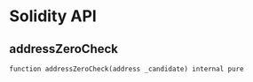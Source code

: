 # Solidity API

## addressZeroCheck

```solidity
function addressZeroCheck(address _candidate) internal pure
```


